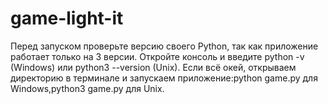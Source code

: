 # game-light-it
Перед запуском проверьте версию своего Python, так как приложение работает только на 3 версии.
Откройте консоль и введите python -v (Windows) или python3 --version (Unix).
Если всё окей, открываем директорию в терминале и запускаем приложение:python game.py для Windows,python3 game.py для Unix.
